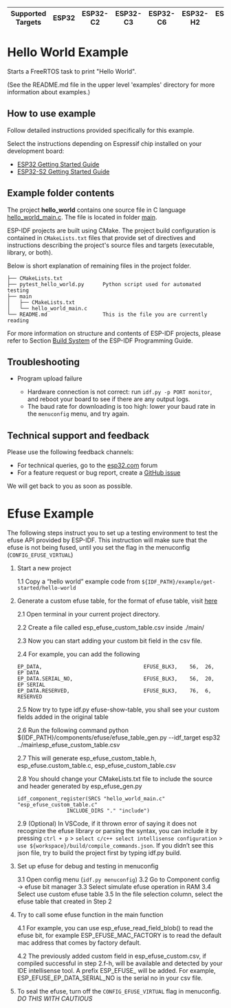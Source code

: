 | Supported Targets | ESP32 | ESP32-C2 | ESP32-C3 | ESP32-C6 | ESP32-H2 | ESP32-P4 | ESP32-S2 | ESP32-S3 | Linux |
| ----------------- | ----- | -------- | -------- | -------- | -------- | -------- | -------- | -------- | ----- |

# Hello World Example

Starts a FreeRTOS task to print "Hello World".

(See the README.md file in the upper level 'examples' directory for more information about examples.)

## How to use example

Follow detailed instructions provided specifically for this example.

Select the instructions depending on Espressif chip installed on your development board:

- [ESP32 Getting Started Guide](https://docs.espressif.com/projects/esp-idf/en/stable/get-started/index.html)
- [ESP32-S2 Getting Started Guide](https://docs.espressif.com/projects/esp-idf/en/latest/esp32s2/get-started/index.html)


## Example folder contents

The project **hello_world** contains one source file in C language [hello_world_main.c](main/hello_world_main.c). The file is located in folder [main](main).

ESP-IDF projects are built using CMake. The project build configuration is contained in `CMakeLists.txt` files that provide set of directives and instructions describing the project's source files and targets (executable, library, or both).

Below is short explanation of remaining files in the project folder.

```
├── CMakeLists.txt
├── pytest_hello_world.py      Python script used for automated testing
├── main
│   ├── CMakeLists.txt
│   └── hello_world_main.c
└── README.md                  This is the file you are currently reading
```

For more information on structure and contents of ESP-IDF projects, please refer to Section [Build System](https://docs.espressif.com/projects/esp-idf/en/latest/esp32/api-guides/build-system.html) of the ESP-IDF Programming Guide.

## Troubleshooting

* Program upload failure

    * Hardware connection is not correct: run `idf.py -p PORT monitor`, and reboot your board to see if there are any output logs.
    * The baud rate for downloading is too high: lower your baud rate in the `menuconfig` menu, and try again.

## Technical support and feedback

Please use the following feedback channels:

* For technical queries, go to the [esp32.com](https://esp32.com/) forum
* For a feature request or bug report, create a [GitHub issue](https://github.com/espressif/esp-idf/issues)

We will get back to you as soon as possible.

# Efuse Example

The following steps instruct you to set up a testing environment to test the efuse API provided by ESP-IDF. This instruction will make sure that the efuse is not being fused, until you set the flag in the menuconfig (`CONFIG_EFUSE_VIRTUAL`) 

1. Start a new project

    1.1 Copy a “hello world” example code from `${IDF_PATH}/example/get-started/hello-world`

2. Generate a custom efuse table, for the format of efuse table, visit [here](https://docs.espressif.com/projects/esp-idf/en/v5.2.3/esp32/api-reference/system/efuse.html?highlight=efuse%20table#description-csv-file)

    2.1 Open terminal in your current project directory.

    2.2 Create a file called esp_efuse_custom_table.csv inside ./main/

    2.3 Now you can start adding your custom bit field in the csv file.

    2.4 For example, you can add the following
    ```
    EP_DATA,                                 EFUSE_BLK3,    56,  26,    EP DATA
    EP_DATA.SERIAL_NO,                       EFUSE_BLK3,    56,  20,    EP SERIAL 
    EP_DATA.RESERVED,                        EFUSE_BLK3,    76,  6,     RESERVED
    ```

    2.5 Now try to type idf.py efuse-show-table, you shall see your custom fields added in the original table

    2.6 Run the following command python ${IDF_PATH}/components/efuse/efuse_table_gen.py --idf_target esp32 ../main\esp_efuse_custom_table.csv

    2.7 This will generate esp_efuse_custom_table.h, esp_efuse.custom_table.c, esp_efuse_custom_table.csv

    2.8 You should change your CMakeLists.txt file to include the source and header generated by esp_efuse_gen.py
    ```
    idf_component_register(SRCS "hello_world_main.c" "esp_efuse_custom_table.c"
                    INCLUDE_DIRS "." "include")
    ```

    2.9 (Optional) In VSCode, if it thrown error of saying it does not recognize the efuse library or parsing the syntax, you can include it by pressing `ctrl + p` > `select c/c++ select intellisense configuration` > `use ${workspace}/build/compile_commands.json`. If you didn’t see this json file, try to build the project first by typing idf.py build.

3. Set up efuse for debug and testing in menuconfig
    
    3.1 Open config menu (`idf.py menuconfig`)
    3.2 Go to Component config -> efuse bit manager
    3.3 Select simulate efuse operation in RAM
    3.4 Select use custom efuse table
    3.5 In the file selection column, select the efuse table that created in Step 2

4. Try to call some efuse function in the main function

    4.1 For example, you can use esp_efuse_read_field_blob() to read the efuse bit, for example ESP_EFUSE_MAC_FACTORY is to read the default mac address that comes by factory default.

    4.2 The previously added custom field in esp_efuse_custom.csv, if compiled successful in step 2.f-h, will be available and detected by your IDE intellisense tool. A prefix ESP_EFUSE_ will be added. For example, ESP_EFUSE_EP_DATA_SERIAL_NO is the serial no in your csv file.

5. To seal the efuse, turn off the `CONFIG_EFUSE_VIRTUAL` flag in menuconfig. *DO THIS WITH CAUTIOUS*


